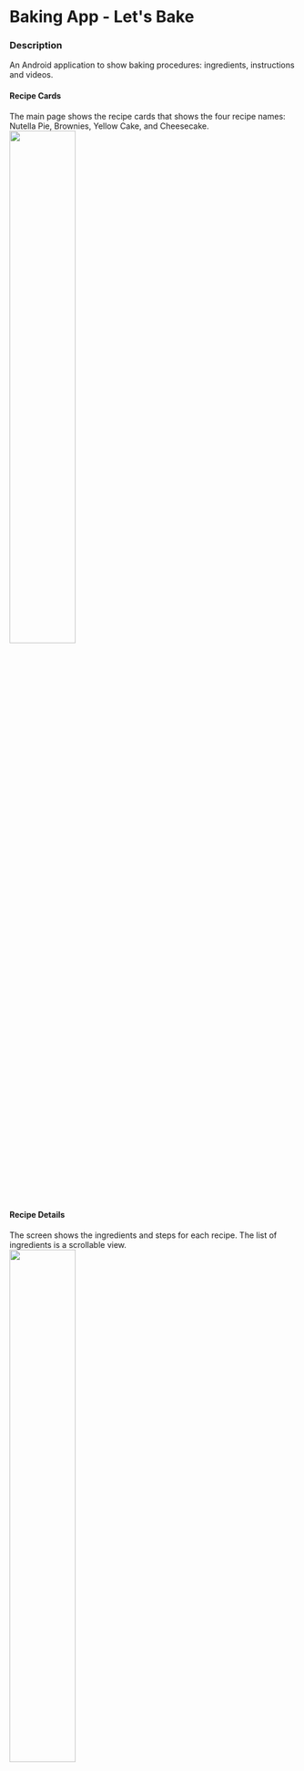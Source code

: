 # Baking App - Let's Bake
<h3>Description</h3>

An Android application to show baking procedures: ingredients, instructions and videos.

<h4>Recipe Cards</h4>
The main page shows the recipe cards that shows the four recipe names: Nutella Pie, Brownies, Yellow Cake, and Cheesecake.<br/>

<img src="https://drive.google.com/file/d/1RYulWRVrk25EK-LDa2DcTWMckIqhPo_Z/view?usp=sharing" width="48%" height="48%">

<h4>Recipe Details</h4>
The screen shows the ingredients and steps for each recipe. The list of ingredients is a scrollable view.<br/>
<img src="https://drive.google.com/file/d/1_Ngpf_xQmpsYmmD6uypCjOkmIisbxt8N/view?usp=sharing" width="48%">

To see the details of the recipe step, click on any of the cards shown under <b>Recipe Steps</b>

<h4>Recipe Step Details</h4>
The screen shows the details of the recipe step, including a video (implemented using Android library ExoPlayer) and a description.
At the bottom are two buttons to go to the Next or Previous steps. <br/>

<img src="https://drive.google.com/file/d/1eRbDb9vrrzLvL2TD1eBZ_8o8DqZslTQ1/view?usp=sharing" width="48%">

You can also view the video in full screen by tilting it to landscape mode on a phone.<br/>

<img src="https://drive.google.com/file/d/1Q6gQc7gevPz3TuVxDRaWFst1QZOjdM-g/view?usp=sharing" width="48%">

<h3>Libraries Used</h3>
    &nbsp;&nbsp;&nbsp;&nbsp;&nbsp;&nbsp;&nbsp;&nbsp;<a href="https://github.com/google/ExoPlayer">ExoPlayer </a>for displaying in-app videos<br/>
    &nbsp;&nbsp;&nbsp;&nbsp;&nbsp;&nbsp;&nbsp;&nbsp;Espresso for conducting UI tests<br/>
    &nbsp;&nbsp;&nbsp;&nbsp;&nbsp;&nbsp;&nbsp;&nbsp;<a href="https://github.com/google/volley">Volley </a>for fetching data from internet asynchronously<br/>

<h3>Permissions Required</h3>
    &nbsp;&nbsp;&nbsp;&nbsp;&nbsp;&nbsp;&nbsp;&nbsp;INTERNET <br/>
    &nbsp;&nbsp;&nbsp;&nbsp;&nbsp;&nbsp;&nbsp;&nbsp;ACCESS_NETWORK_STATE
